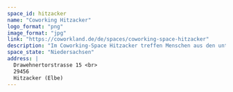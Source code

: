 ```yaml
---
space_id: hitzacker
name: "Coworking Hitzacker"
logo_format: "png"
image_format: "jpg"
link: "https://coworkland.de/de/spaces/coworking-space-hitzacker"
description: "Im Coworking-Space Hitzacker treffen Menschen aus den unterschiedlichsten Branchen aufeinander: Gärtner, Digitalarbeiter, Architekten, Künstlerinnen – wer seinen Horizont erweitern möchte, findet hier leicht spannende Mitmenschen für den inspirierenden Austausch.  Hitzacker selbst bietet eine ganze Reihe kleiner Läden und Lokale, die bei einem Gang über die Stadtinsel zur Mittagspause keine Wünsche offenlassen. Wer die Ruhe genießen möchte, erreicht in einem fünfminütigen Spaziergang den Sandstrand an der Elbe. Über den Bahnhof Hitzacker erreichen die Coworker auch ohne Auto den verträumten Ort.  Der Coworking-Space erstreckt sich über insgesamt 120 Quadratmeter. Er unterteilt sich in eine große luftige Bürofläche sowie kleinere Räume für Meetings und ungestörtes Arbeiten. Der große Raum kann auch flexibel für Veranstaltungen mit bis zu 50 Personen genutzt werden. Ein großes Schaufenster zu Straße hin bietet Möglichkeiten für Ausstellungen und kreative Projekte."
space_state: "Niedersachsen"
address: |
  Drawehnertorstrasse 15 <br>
  29456
  Hitzacker (Elbe)
---
```

